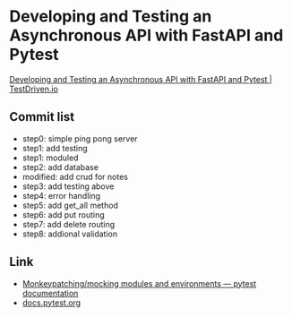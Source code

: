 # Developing and Testing an Asynchronous API with FastAPI and Pytest

[Developing and Testing an Asynchronous API with FastAPI and Pytest \| TestDriven\.io](https://testdriven.io/blog/fastapi-crud/)

## Commit list

* step0: simple ping pong server
* step1: add testing
* step1: moduled
* step2: add database
* modified: add crud for notes
* step3: add testing above
* step4: error handling
* step5: add get_all method
* step6: add put routing
* step7: add delete routing
* step8: addional validation

## Link

* [Monkeypatching/mocking modules and environments — pytest documentation](https://docs.pytest.org/en/latest/monkeypatch.html)
* [docs\.pytest\.org](https://docs.pytest.org/en/stable/parametrize.html)
